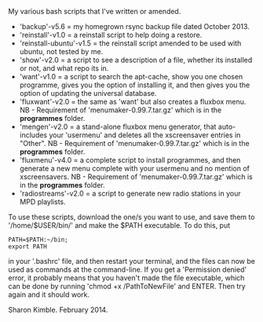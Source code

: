 My various bash scripts that I've written or amended.

* 'backup'-v5.6 = my homegrown rsync backup file dated October 2013.
* 'reinstall'-v1.0 = a reinstall script to help doing a restore.
* 'reinstall-ubuntu'-v1.5 = the reinstall script amended to be used with ubuntu,
  not tested by me.
* 'show'-v2.0 = a script to see a description of a file, whether its installed
  or not, and what repo its in.
* 'want'-v1.0 = a script to search the apt-cache, show you one chosen programme,
  gives you the option of installing it, and then gives you the option of
  updating the universal database.
* 'fluxwant'-v2.0 = the same as 'want' but also creates a fluxbox menu. NB -
  Requirement of 'menumaker-0.99.7.tar.gz' which is in the **programmes**
  folder.
* 'mengen'-v2.0 = a stand-alone fluxbox menu generator, that auto-includes your
  'usermenu' and deletes all the xscreensaver entries in "Other". NB -
  Requirement of 'menumaker-0.99.7.tar.gz' which is in the **programmes**
  folder.
* 'fluxmenu'-v4.0 = a complete script to install programmes, and then generate a
  new menu complete with your usermenu and no mention of xscreensavers. NB -
  Requirement of 'menumaker-0.99.7.tar.gz' which is in the **programmes**
  folder.
* 'radiostreams'-v2.0 = a script to generate new radio stations in your MPD playlists.

To use these scripts, download the one/s you want to use, and save them to
'/home/$USER/bin/' and make the $PATH executable. To do this, put

    PATH=$PATH:~/bin;
    export PATH

in your '.bashrc' file, and then restart your terminal, and the files can now be
used as commands at the command-line. If you get a 'Permission denied' error, it
probably means that you haven't made the file executable, which can be done by
running 'chmod +x /PathToNewFile' and ENTER. Then try again and it should work.



Sharon Kimble.
February 2014.
